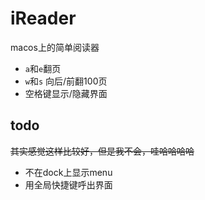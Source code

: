 # iReader
macos上的简单阅读器

- `a`和`e`翻页
- `w`和`s` 向后/前翻100页
- 空格键显示/隐藏界面

## todo
~~其实感觉这样比较好，但是我不会，哇哈哈哈哈~~
- 不在dock上显示menu
- 用全局快捷键呼出界面
